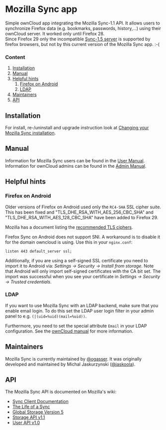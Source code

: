 Mozilla Sync app
================

Simple ownCloud app integrating the Mozilla Sync-1.1 API.
It allows users to synchronize Firefox data (e.g. bookmarks, passwords, history,...) using their ownCloud server.
It worked only until Firefox 28.    
Since Firefox 29 only the incompatible [Sync-1.5 server](http://docs.services.mozilla.com/howtos/run-sync-1.5.html#howto-run-sync15) is supported by firefox browsers, but not by this current version of the Mozilla Sync app. :-(

### Content
1. <a href="#installation">Installation</a>
2. <a href="#manual">Manual</a>
3. <a href="#helpful-hints">Helpful hints</a>
    1. <a href="#firefox-on-android">Firefox on Android</a>
    2. <a href="#ldap">LDAP</a>
4. <a href="#maintainers">Maintainers</a>
5. <a href="#api">API</a>

Installation
------------
For install, re-/uninstall and upgrade instruction look at [Changing your Mozilla Sync installation](INSTALL.md).

Manual
------
Information for Mozilla Sync users can be found in the [User Manual](docs/USER.md). Information for ownCloud admins can be found in the [Admin Manual](docs/ADMIN.md).

Helpful hints
-------------

### Firefox on Android

Older versions of Firefox on Android used only the ````RC4-SHA```` SSL cipher suite. This has been fixed and "TLS_DHE_RSA_WITH_AES_256_CBC_SHA" and "TLS_DHE_RSA_WITH_AES_128_CBC_SHA" have been added to Firefox 29.

Mozilla has a document listing the [recommended TLS ciphers](https://wiki.mozilla.org/Security/Server_Side_TLS#Recommended_Ciphersuite).

Firefox Sync on Android does not support SNI. A workaround is to disable it for the domain owncloud is using.
Use this in your ```nginx.conf```:
```
listen 443 default_server ssl;
```

Additionally, if you are using a self-signed SSL certificate you need to import it to Android via:
*Settings → Security → Install from storage*. Note that Android will only import self-signed certificates with the CA bit set.
The import was successful when you see your certificate in *Settings → Security → Trusted credentials*.

### LDAP
If you want to use Mozilla Sync with an LDAP backend, make sure that you enable email login. To do this set the LDAP user login filter in your admin panel to e.g. ```(|(uid=%uid)(mail=%uid))```.

Furthermore, you need to set the special attribute ```Email``` in your LDAP configuration. See the [ownCloud manual](http://doc.owncloud.org/server/5.0/admin_manual/configuration/auth_ldap.html#special-attributes) for more information.

Maintainers
-----------
Mozilla Sync is currently maintained by [@ogasser](https://github.com/ogasser).
It was originally developed and maintained by Michal Jaskurzynski ([@jaskoola](https://github.com/jaskoola)).

API
---
The Mozilla Sync API is documented on Mozilla's wiki:
* [Sync Client Documentation](http://docs.services.mozilla.com/sync/index.html)
* [The Life of a Sync](http://docs.services.mozilla.com/sync/lifeofasync.html)
* [Global Storage Version 5](http://docs.services.mozilla.com/sync/storageformat5.html)
* [Storage API v1.1](http://docs.services.mozilla.com/storage/apis-1.1.html)
* [User API v1.0](https://docs.services.mozilla.com/reg/apis.html)
